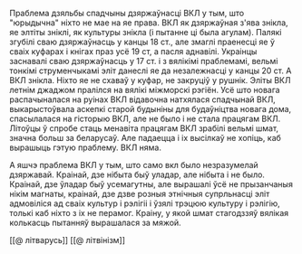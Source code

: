 Праблема дзяльбы спадчыны дзяржаўнасці ВКЛ у тым, што "юрыдычна" ніхто не мае на яе права. ВКЛ як дзяржаўная з'ява знікла, яе элтіты зніклі, як культуры знікла (і пытанне ці была агулам).
Палякі згубілі сваю дзяржаўнасць у канцы 18 ст., але змаглі праенесці яе ў сваіх куфарах і кнігах праз усё 19 ст, а пасля аднавілі.
Украінцы заснавалі сваю дзяржаўнасць у 17 ст. і з вялікімі праблемамі, вельмі тонкімі струменчыкамі эліт данеслі яе да незалежнасці у канцы 20 ст. 
А ВКЛ знікла. Ніхто яе не схаваў у куфар, не закруціў у рушнік. Эліты ВКЛ летнім джаджом пралілся на вялікі міжморскі рэгіён. 
Усё што новага распачыналася на руінах ВКЛ відавочна натхялася спадчынай ВКЛ, выкарыстоўвала аскепкі старой будыніны для будаўніцтва новага дома, спасылалася на гісторыю ВКЛ, але не было і не стала працягам ВКЛ.
Літоўцы ў спробе стаць менавіта працягам ВКЛ зрабілі вельмі шмат, значна больш за беларусаў. Але падаецца і іх высілкаў не хопіць, каб вырашыць гэтую праблему.
ВКЛ няма. 

А яшчэ праблема ВКЛ у тым, што само вкл было незразумелай дзяржавай. Краінай, дзе нібыта быў уладар, але нібыта і не было. Краінай, дзе ўладар быў усемагутны, але вырашалі ўсё не прызанчаныя нікім магнаты, краінай, дзе дзве розныя этнічныя супрльнасці эліт адмовіліся ад сваіх культур і рэлігіі і ўзялі трэцюю культуру і рэлігію, толькі каб ніхто з іх не перамог. Краіну, у якой шмат стагодззяў вялікая колькасць пытанняў вырашалася за мяжой.



[[@ літварусь]]
[[@ літвінізм]]